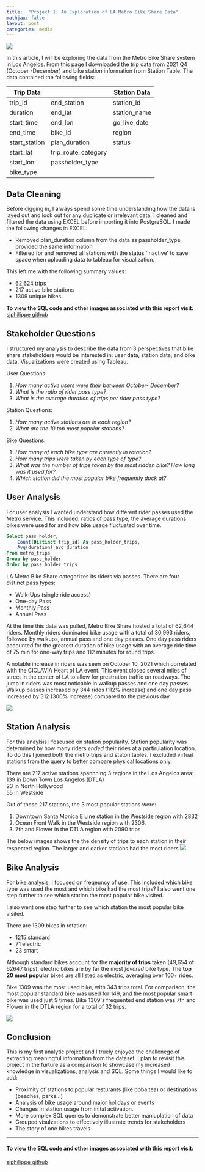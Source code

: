 ```yaml
---
title:  "Project 1: An Exploration of LA Metro Bike Share Data"
mathjax: false
layout: post
categories: media
---
```


![](/assets/img/logo.png)

In this article, I will be exploring the data from the Metro Bike Share system in Los Angelos. From this page I downloaded the trip data from 2021 Q4 (October -December) and bike station information from Station Table. The data contained the following fields: 


|Trip Data| | Station Data|
|---------|-|-------------|
|trip_id| end_station |station_id|
|duration|end_lat |station_name|
|start_time| end_lon|go_live_date|
|end_time| bike_id|region |
|start_station|plan_duration |status|
|start_lat|trip_route_category |
|start_lon|passholder_type |
|bike_type|

## Data Cleaning
Before digging in, I always spend some time understanding how the data is layed out and look out for any duplicate or irrelevant data. I cleaned and filtered the data using EXCEL before importing it into PostgreSQL. I made the following changes in EXCEL:
- Removed plan_duration column from the data as passholder_type provided the same information
- Filtered for and removed all stations with the status 'inactive' to save space when uploading data to tableau for visualization. 

This left me with the following summary values:

- 62,624 trips
- 217 active bike stations
- 1309 unique bikes

**To view the SQL code and other images associated with this report visit:**
[sjphilippe github](https://github.com/sjphilippe/Project1)

## Stakeholder Questions
I structured my analysis to describe the data from 3 perspectives that bike share stakeholders would be interested in: user data, station data, and bike data. Visualizations were created using Tableau. 

User Questions:
1. *How many active users were their between October- December?*
2. *What is the ratio of rider pass type?*
3. *What is the average duration of trips per rider pass type?*

Station Questions:
1. *How many active stations are in each region?*
2. *What are the 10 top most popular stations?*

Bike Questions:  
1. *How many of each bike type are currently in rotation?*
2. *How many trips were taken by each type of type?*
3. *What was the number of trips taken by the most ridden bike?  How long was it used for?*
4. *Which station did the most popular bike frequently dock at?* 

## User Analysis 
For user analysis I wanted understand how different rider passes used the Metro service. This included: ratios of pass type, the average durations bikes were used for and how bike usage fluctuated over time. 

```SQL
Select pass_holder, 
	Count(Distinct trip_id) As pass_holder_trips,
	Avg(duration) avg_duration
From metro_trips
Group by pass_holder
Order by pass_holder_trips
```

LA Metro Bike Share categorizes its riders via passes. There are four distinct pass types: 
- Walk-Ups (single ride access)
- One-day Pass
- Monthly Pass
- Annual Pass

At the time this data was pulled, Metro Bike Share hosted a total of 62,644 riders. Monthly riders dominated bike usage with a total of 30,993 riders, followed by walkups, annual pass and one day passes. One day pass riders accounted for the greatest duration of bike usage with an average ride time of 75 min for one-way trips and 112 minutes for round trips.

A notable increase in riders was seen on October 10, 2021 which correlated with the CICLAVIA Heart of LA event. This event closed several miles of street in the center of LA to allow for prestration traffic on roadways. The jump in riders was most noticable in walkup passes and one day passes. Walkup passes increased by 344 rides (112% increase) and one day pass increased by 312 (300% increase) compared to the previous day.

![](/assets/img/RiderDash.jpg)

## Station Analysis 

For this anaylsis I foscused on station popularity. Station popularity was determined by how many riders *ended* their rides at a partirulation location. To do this I joined both the metro trips and staton tables. I excluded virtual stations from the query to better compare physical locations only. 


There are 217 active stations spannning 3 regions in the Los Angelos area: <br/>
139 in Down Town Los Angelos (DTLA) <br/>
23 in North Hollywood <br/>
55 in Westside <br/>

Out of these 217 stations, the 3 most popular stations were: <br/>
1. Downtown Santa Monica E Line station in the Westside region with 2832 
2. Ocean Front Walk in the Westside region with 2306.
3. 7th and Flower in the DTLA region with 2090 trips 

The below images shows the the density of trips to each station in their respected region. The larger and darker stations had the most riders
![](/assets/img/StationRegion.jpg)


## Bike Analysis 
For bike analysis, I focused on freqeuncy of use. This included which bike type was used the most and which bike had the most trips? I also went one step further to see which station the most popular bike visited. 

I also went one step further to see which station the most popular bike visited. 


There are 1309 bikes in rotation: 
- 1215 standard
- 71 electric
- 23 smart


Although standard bikes account for the **majority of trips** taken (49,654 of 62647 trips), electric bikes are by far the most *favored* bike type. The **top 20 most popular** bikes are all listed as electric, averaging over 100+ rides.

Bike 1309 was the most used bike, with 343 trips total. For comparison, the most popular standard bike was used for 149, and the most popular smart bike was used just 9 times.
Bike 1309's frequented end station was 7th and Flower in the DTLA region for a total of 32 trips. 

![](/assets/img/BikesAna.png)

## Conclusion

This is my first analytic project and I truely enjoyed the challenege of extracting meaningful information from the dataset.  I plan to revisit this project in the furture as a comparison to showcase my increased knowledge in visualizations, analysis and SQL. Some things I would like to add:

- Proximity of stations to popular resturants (like boba tea) or destinations (beaches, parks...)
- Analysis of bike usage around major holidays or events 
- Changes in station usage from inital activation. 
- More complex SQL queries to demonstrate better maniuplation of data
- Grouped visulzations to effectively illustrate trends for stakeholders
- The story of one bikes travels

---

#### To view the SQL code and other images associated with this report visit:
[sjphilippe github](https://github.com/sjphilippe/Project1)


